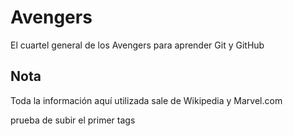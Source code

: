 # Avengers

El cuartel general de los Avengers para aprender Git y GitHub

## Nota
Toda la información aquí utilizada sale de Wikipedia y Marvel.com


prueba de subir el primer  tags